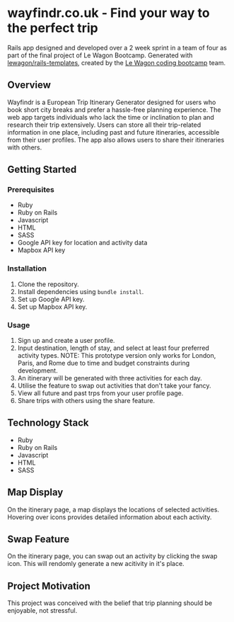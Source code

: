 
# wayfindr.co.uk - Find your way to the perfect trip

Rails app designed and developed over a 2 week sprint in a team of four as part of the final project of Le Wagon Bootcamp. Generated with [lewagon/rails-templates](https://github.com/lewagon/rails-templates), created by the [Le Wagon coding bootcamp](https://www.lewagon.com) team.

## Overview
Wayfindr is a European Trip Itinerary Generator designed for users who book short city breaks and prefer a hassle-free planning experience. The web app targets individuals who lack the time or inclination to plan and research their trip extensively. Users can store all their trip-related information in one place, including past and future itineraries, accessible from their user profiles. The app also allows users to share their itineraries with others.

## Getting Started

### Prerequisites
- Ruby
- Ruby on Rails
- Javascript
- HTML
- SASS
- Google API key for location and activity data
- Mapbox API key

### Installation
1. Clone the repository.
2. Install dependencies using `bundle install`.
3. Set up Google API key.
4. Set up Mapbox API key.

### Usage
1. Sign up and create a user profile.
2. Input destination, length of stay, and select at least four preferred activity types. NOTE: This prototype version only works for London, Paris, and Rome due to time and budget constraints during development.
3. An itinerary will be generated with three activities for each day.
4. Utilise the feature to swap out activities that don't take your fancy.
5. View all future and past trps from your user profile page.
6. Share trips with others using the share feature.

## Technology Stack
- Ruby
- Ruby on Rails
- Javascript
- HTML
- SASS

## Map Display
On the itinerary page, a map displays the locations of selected activities. Hovering over icons provides detailed information about each activity.

## Swap Feature
On the itinerary page, you can swap out an activity by clicking the swap icon. This will rendomly generate a new acitivity in it's place.

## Project Motivation
This project was conceived with the belief that trip planning should be enjoyable, not stressful.
